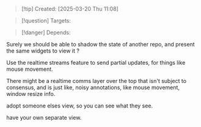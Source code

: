 
>[!tip] Created: [2025-03-20 Thu 11:08]

>[!question] Targets: 

>[!danger] Depends: 

Surely we should be able to shadow the state of another repo, and present the same widgets to view it ?

Use the realtime streams feature to send partial updates, for things like mouse movement.

There might be a realtime comms layer over the top that isn't subject to consensus, and is just like, noisy annotations, like mouse movement, window resize info.

adopt someone elses view, so you can see what they see.

have your own separate view.
